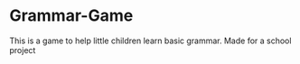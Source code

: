 # Grammar-Game

This is a game to help little children learn basic grammar. Made for a school project
